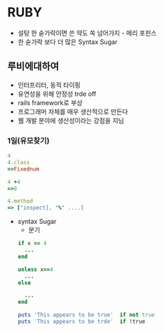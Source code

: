 
# RUBY

* 설탕 한 숟가락이면 쓴 약도 쏙 넘어가지 - 메리 포핀스
* 한 숟가락 보다 더 많은 Syntax Sugar

## 루비에대하여

* 인터프리터, 동적 타이핑
* 유연성을 위해 안정성 trde off
* rails framework로 부상
* 프로그래머 자체를 매우 생산적으로 만든다
* 웹 개발 분야에 생산성이라는 강점을 지님

### 1일(유모찾기)

```ruby
4
4.class
=>Fixednum

4 +4
=>8

4.method
=> ["inspect], "%" ....]

```

* syntax Sugar
  * 분기
  ```ruby
  if x == 4
    ...
  end

  unless x==4
    ...
  else

    ...
  end

  puts 'This appears to be true'  if not true
  puts 'This appears to be trde'  if !true
  ```



